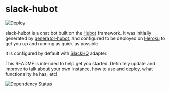 # slack-hubot

[![Deploy](https://www.herokucdn.com/deploy/button.svg)](https://heroku.com/deploy)

slack-hubot is a chat bot built on the [Hubot][hubot] framework. It was initially generated by [generator-hubot][generator-hubot], and configured to be deployed on [Heroku][heroku] to get you up and running as quick as possible.

It is configured by default with [SlackHQ][SlackHQ] adapter.

This README is intended to help get you started. Definitely update and improve to talk about your own instance, how to use and deploy, what functionality he has, etc!

[heroku]: http://www.heroku.com
[hubot]: http://hubot.github.com
[SlackHQ]: https://slack.com/r/0256nwmv-026c8r0s (affiliate link)
[generator-hubot]: https://github.com/github/generator-hubot

[![Dependency Status](https://www.versioneye.com/user/projects/54d3eff63ca08473b4000378#tab-licenses/badge.svg?style=flat)](https://www.versioneye.com/user/projects/54d3eff63ca08473b4000378#tab-licenses)
